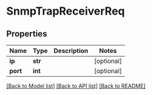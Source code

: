 # SnmpTrapReceiverReq

## Properties
Name | Type | Description | Notes
------------ | ------------- | ------------- | -------------
**ip** | **str** |  | [optional] 
**port** | **int** |  | [optional] 

[[Back to Model list]](../README.md#documentation-for-models) [[Back to API list]](../README.md#documentation-for-api-endpoints) [[Back to README]](../README.md)


